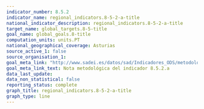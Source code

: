 ```yaml
---
indicator_number: 8.5.2
indicator_name: regional_indicators.8-5-2-a-title
national_indicator_description: regional_indicators.8-5-2-a-title
target_name: global_targets.8-5-title
goal_name: global_goals.8-title
computation_units: units.PT
national_geographical_coverage: Asturias
source_active_1: false
source_organisation_1:  
goal_meta_link: "http://www.sadei.es/datos/sad/Indicadores_ODS/metodologia/8.5.2.a.pdf"
goal_meta_link_text: Nota metodológica del indicador 8.5.2.a
data_last_update:  
data_non_statistical: false
reporting_status: complete
graph_title: regional_indicators.8-5-2-a-title
graph_type: line
---
```

